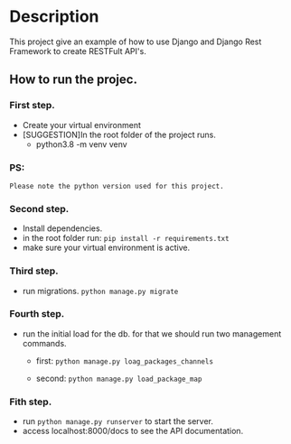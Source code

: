 # Description 

This project give an example of how to use Django and Django Rest Framework to create RESTFult API's.

## How to run the projec. 

### First step. 
- Create your virtual environment 
- [SUGGESTION]In the root folder of the project runs.
    - python3.8 -m venv venv

### PS: 
    Please note the python version used for this project. 

### Second step. 
- Install dependencies.
- in the root folder run: 
     `pip install -r requirements.txt`
- make sure your virtual environment is active. 

### Third step. 
- run migrations. 
    `python manage.py migrate`

### Fourth step. 
- run the initial load for the db. for that we should run two management commands.

    - first: `python manage.py loag_packages_channels`

    - second: `python manage.py load_package_map`

### Fith step.
- run `python manage.py runserver` to start the server. 
- access localhost:8000/docs to see the API documentation.